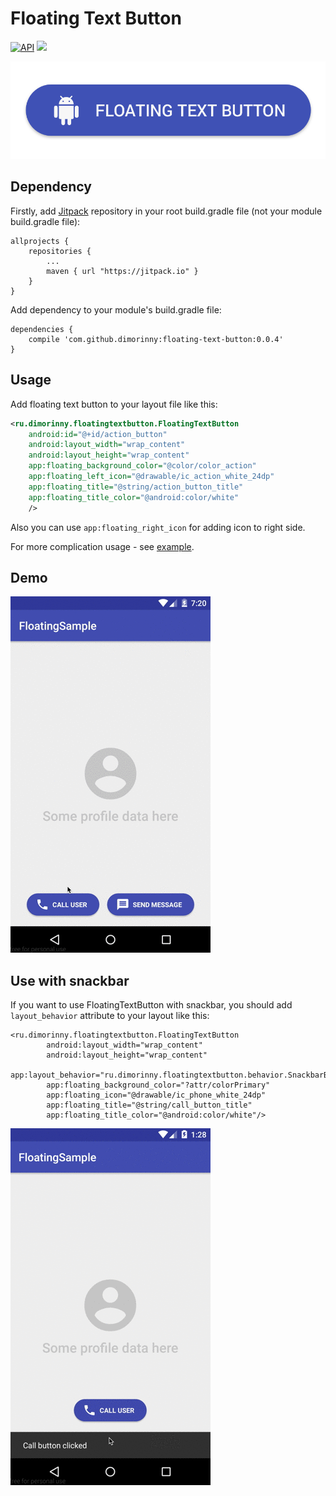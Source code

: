 # Floating Text Button

[![API](https://img.shields.io/badge/API-14%2B-blue.svg?style=flat)](https://android-arsenal.com/api?level=14)
[![](https://jitpack.io/v/dimorinny/floating-text-button.svg)](https://jitpack.io/#dimorinny/floating-text-button)

<div align="center">
	<img src="https://raw.githubusercontent.com/dimorinny/floating-text-button/master/art/logo.png" width="512">
</div>

## Dependency

Firstly, add [Jitpack](https://jitpack.io/#dimorinny/floating-text-button/) repository in your root build.gradle file (not your module build.gradle file):

```
allprojects {
    repositories {
        ...
        maven { url "https://jitpack.io" }
    }
}
```

Add dependency to your module's build.gradle file:

```
dependencies {
    compile 'com.github.dimorinny:floating-text-button:0.0.4'
}
```

## Usage

Add floating text button to your layout file like this:

```xml
<ru.dimorinny.floatingtextbutton.FloatingTextButton
	android:id="@+id/action_button"
	android:layout_width="wrap_content"
	android:layout_height="wrap_content"
	app:floating_background_color="@color/color_action"
	app:floating_left_icon="@drawable/ic_action_white_24dp"
	app:floating_title="@string/action_button_title"
	app:floating_title_color="@android:color/white"
	/>
```

Also you can use `app:floating_right_icon` for adding icon to right side.

For more complication usage - see [example](https://github.com/dimorinny/floating-text-button/tree/master/app/src/main).

## Demo

![Demo](https://github.com/dimorinny/floating-text-button/blob/master/art/sample.gif?raw=true)

## Use with snackbar

If you want to use FloatingTextButton with snackbar, you should add `layout_behavior` attribute to your layout like this:

```
<ru.dimorinny.floatingtextbutton.FloatingTextButton
        android:layout_width="wrap_content"
        android:layout_height="wrap_content"
        app:layout_behavior="ru.dimorinny.floatingtextbutton.behavior.SnackbarBehavior"
        app:floating_background_color="?attr/colorPrimary"
        app:floating_icon="@drawable/ic_phone_white_24dp"
        app:floating_title="@string/call_button_title"
        app:floating_title_color="@android:color/white"/>
```

![Demo](https://github.com/dimorinny/floating-text-button/blob/master/art/sample_behavior.gif?raw=true)